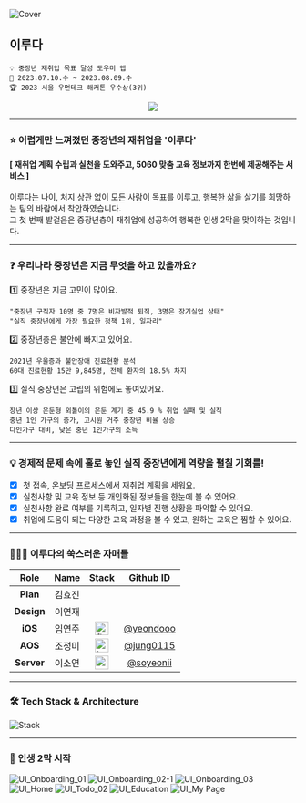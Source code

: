 ![Cover](https://github.com/womentech-hackathon/Womentech_Server/assets/69310195/3f87da29-924c-4492-8eea-59400e309a1a)

## 이루다
```
💡 중장년 재취업 목표 달성 도우미 앱
📆 2023.07.10.수 ~ 2023.08.09.수
🏆 2023 서울 우먼테크 해커톤 우수상(3위)
```

<div align="center">
  <a href="https://hits.seeyoufarm.com"><img src="https://hits.seeyoufarm.com/api/count/incr/badge.svg?url=https%3A%2F%2Fgithub.com%2Fwomentech-hackathon%2FWomentech_Server&count_bg=%238CA7FF&title_bg=%235C82FC&icon=micro-dot-blog.svg&icon_color=%23FFDC62&title=%EC%9D%B4%EB%A3%A8%EB%8B%A4+AOS&edge_flat=false"/></a>
</div>

---

### ⭐ 어렵게만 느껴졌던 중장년의 재취업을 '이루다'
**[ 재취업 계획 수립과 실천을 도와주고, 5060 맞춤 교육 정보까지 한번에 제공해주는 서비스 ]**  
<br/>
이루다는 나이, 처지 상관 없이 모든 사람이 목표를 이루고, 행복한 삶을 살기를 희망하는 팀의 바람에서 착안하였습니다.  
그 첫 번째 발걸음은 중장년층이 재취업에 성공하여 행복한 인생 2막을 맞이하는 것입니다.  

---

### ❓ 우리나라 중장년은 지금 무엇을 하고 있을까요? 
1️⃣ 중장년은 지금 고민이 많아요.  

`"중장년 구직자 10명 중 7명은 비자발적 퇴직, 3명은 장기실업 상태"`  
`"실직 중장년에게 가장 필요한 정책 1위, 일자리"`  

2️⃣ 중장년층은 불안에 빠지고 있어요.  
  
`2021년 우울증과 불안장애 진료현황 분석`  
`60대 진료현황 15만 9,845명, 전체 환자의 18.5% 차지`  

3️⃣ 실직 중장년은 고립의 위험에도 놓여있어요.  

 `장년 이상 은둔형 외톨이의 은둔 계기 중 45.9 % 취업 실패 및 실직`  
 `중년 1인 가구의 증가, 고시원 거주 중장년 비율 상승`  
 `다인가구 대비, 낮은 중년 1인가구의 소득`  

---

### 💡 경제적 문제 속에 홀로 놓인 실직 중장년에게 역량을 펼칠 기회를!
- [x] 첫 접속, 온보딩 프로세스에서 재취업 계획을 세워요.  
- [x] 실천사항 및 교육 정보 등 개인화된 정보들을 한눈에 볼 수 있어요.   
- [x] 실천사항 완료 여부를 기록하고, 일자별 진행 상황을 파악할 수 있어요.  
- [x] 취업에 도움이 되는 다양한 교육 과정을 볼 수 있고, 원하는 교육은 찜할 수 있어요.  

---

### 👩🏻‍💻 이루다의 쑥스러운 자매들
| Role | Name | Stack | Github ID |
| :------------: | :------------: | :------------: | :------------: |
| **Plan** | 김효진 |  |  |  
| **Design** | 이연재 |  |  |
| **iOS** | 임연주 | <a href="https://flutter.dev" target="_blank" rel="noreferrer"> <img src="https://img.shields.io/badge/Flutter-%2302569B.svg?style=for-the-badge&logo=Flutter&logoColor=white" alt="flutter" height="24"/> </a> | [@yeondooo](https://github.com/yeondooo) |
| **AOS** | 조정미 | <a href="https://kotlinlang.org" target="_blank" rel="noreferrer"> <img src="https://img.shields.io/badge/kotlin-%237F52FF.svg?style=for-the-badge&logo=kotlin&logoColor=white" alt="kotlin" height="24"/> </a> | [@jung0115](https://github.com/jung0115) |
| **Server** | 이소연 | <a href="https://spring.io" target="_blank" rel="noreferrer"> <img src="https://img.shields.io/badge/spring-%236DB33F.svg?style=for-the-badge&logo=spring&logoColor=white" alt="spring" height="24"/> </a> | [@soyeonii](https://github.com/soyeonii) |

---

### 🛠️ Tech Stack & Architecture
![Stack](https://github.com/womentech-hackathon/Womentech_Server/assets/69310195/66ec5306-21af-4955-9e39-ad2a0ec77646)

---

### 🎇 인생 2막 시작
![UI_Onboarding_01](https://github.com/womentech-hackathon/Womentech_Server/assets/69310195/07e4f2de-f5aa-4d1c-a1b5-2ef0751ba184)
![UI_Onboarding_02-1](https://github.com/womentech-hackathon/Womentech_Server/assets/69310195/2f6ad58d-9adf-4e73-8537-c0cb2c041410)
![UI_Onboarding_03](https://github.com/womentech-hackathon/Womentech_Server/assets/69310195/3013b00f-3ac9-49fd-9213-bd87eb9bdd45)
![UI_Home](https://github.com/womentech-hackathon/Womentech_Server/assets/69310195/d0e1ad60-0838-4353-a027-7a3ef9b54566)
![UI_Todo_02](https://github.com/womentech-hackathon/Womentech_Server/assets/69310195/ae344427-90d8-4db0-805b-5619e20be162)
![UI_Education](https://github.com/womentech-hackathon/Womentech_Server/assets/69310195/fa01f33d-75a7-4f0d-ba07-43186070aa9a)
![UI_My Page](https://github.com/womentech-hackathon/Womentech_Server/assets/69310195/e03f7b18-f9d1-4dd9-8a0f-3f48e532a079)
